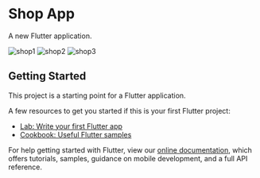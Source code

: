 # Shop App

A new Flutter application.

![shop1](https://github.com/amaanmithani/ShoppingApp/assets/101476296/951184ef-7f26-4633-ab5f-87f375bc34df)
![shop2](https://github.com/amaanmithani/ShoppingApp/assets/101476296/03d70153-c8e2-4276-9f1c-989ceb21ee4e)
![shop3](https://github.com/amaanmithani/ShoppingApp/assets/101476296/24e3f12f-1bce-414a-944e-a91c5e0a8b71)

## Getting Started

This project is a starting point for a Flutter application.

A few resources to get you started if this is your first Flutter project:

- [Lab: Write your first Flutter app](https://flutter.dev/docs/get-started/codelab)
- [Cookbook: Useful Flutter samples](https://flutter.dev/docs/cookbook)

For help getting started with Flutter, view our
[online documentation](https://flutter.dev/docs), which offers tutorials,
samples, guidance on mobile development, and a full API reference.
